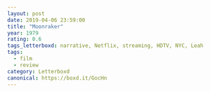 ```yaml
---
layout: post 
date: 2019-04-06 23:59:00
title: "Moonraker"
year: 1979
rating: 0.6
tags_letterboxd: narrative, Netflix, streaming, HDTV, NYC, Leah
tags:
  - film
  - review
category: Letterboxd
canonical: https://boxd.it/GocHn
---
```

